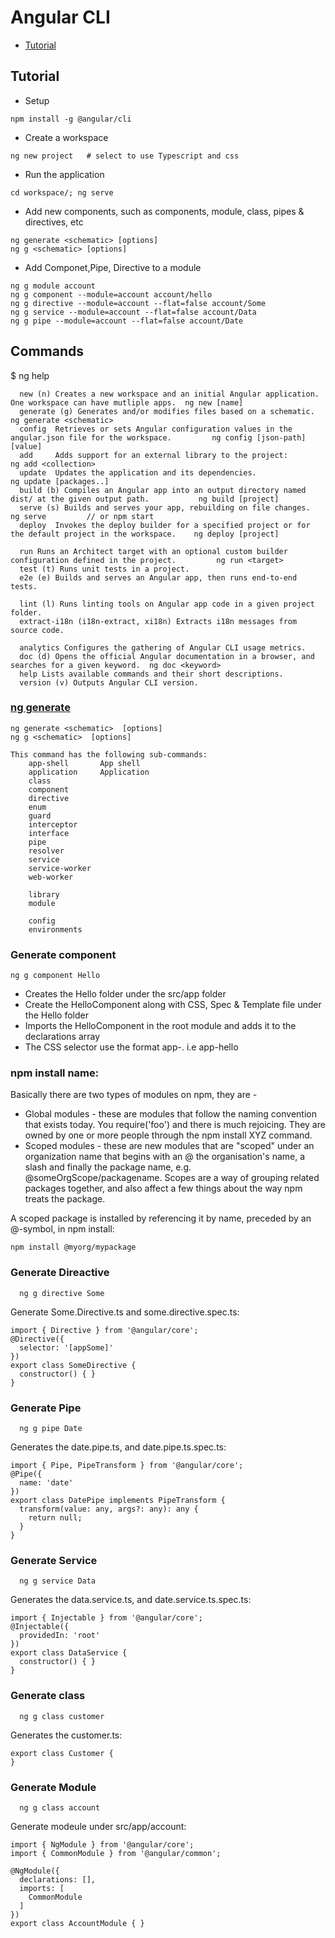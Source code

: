 # Angular CLI
- [Tutorial](https://www.tektutorialshub.com/angular/angular-cli-tutorial/)
 
## Tutorial
- Setup
```
npm install -g @angular/cli
```
- Create a workspace
```
ng new project   # select to use Typescript and css
```
- Run the application
```
cd workspace/; ng serve
```
- Add new components, such as components, module, class, pipes & directives, etc
```
ng generate <schematic> [options]
ng g <schematic> [options]
```
- Add Componet,Pipe, Directive to a module
```
ng g module account
ng g component --module=account account/hello
ng g directive --module=account --flat=false account/Some
ng g service --module=account --flat=false account/Data
ng g pipe --module=account --flat=false account/Date
```

## Commands
$ ng help
```
  new (n) Creates a new workspace and an initial Angular application. One workspace can have mutliple apps.  ng new [name]   
  generate (g) Generates and/or modifies files based on a schematic.                                         ng generate <schematic>    
  config  Retrieves or sets Angular configuration values in the angular.json file for the workspace.         ng config [json-path] [value]
  add     Adds support for an external library to the project:       ng add <collection>   
  update  Updates the application and its dependencies.                                                      ng update [packages..]
  build (b) Compiles an Angular app into an output directory named dist/ at the given output path.           ng build [project]    
  serve (s) Builds and serves your app, rebuilding on file changes.                                          ng serve         // or npm start  
  deploy  Invokes the deploy builder for a specified project or for the default project in the workspace.    ng deploy [project]  
  
  run Runs an Architect target with an optional custom builder configuration defined in the project.         ng run <target>
  test (t) Runs unit tests in a project.
  e2e (e) Builds and serves an Angular app, then runs end-to-end tests.
  
  lint (l) Runs linting tools on Angular app code in a given project folder.  
  extract-i18n (i18n-extract, xi18n) Extracts i18n messages from source code.

  analytics Configures the gathering of Angular CLI usage metrics.
  doc (d) Opens the official Angular documentation in a browser, and searches for a given keyword.  ng doc <keyword>    
  help Lists available commands and their short descriptions.
  version (v) Outputs Angular CLI version.
```  

### [ng generate](https://angular.io/cli/generate)
```    
ng generate <schematic>  [options] 
ng g <schematic>  [options]
  
This command has the following sub-commands:
    app-shell       App shell
    application     Application
    class
    component
    directive
    enum    
    guard
    interceptor
    interface
    pipe
    resolver
    service
    service-worker
    web-worker

    library
    module

    config
    environments
```

### Generate component
```
ng g component Hello   
```
- Creates the Hello folder under the src/app folder
- Create the HelloComponent along with CSS, Spec & Template file under the Hello folder
- Imports the HelloComponent in the root module and adds it to the declarations array
- The CSS selector use the format app-<name>. i.e app-hello
    

### npm install name:
Basically there are two types of modules on npm, they are -
- Global modules - these are modules that follow the naming convention that exists today. You require('foo') and there is much rejoicing. They are owned by one or more people through the npm install XYZ command.
- Scoped modules - these are new modules that are "scoped" under an organization name that begins with an @ the organisation's name, a slash and finally the package name, e.g. @someOrgScope/packagename. Scopes are a way of grouping related packages together, and also affect a few things about the way npm treats the package.

A scoped package is installed by referencing it by name, preceded by an @-symbol, in npm install:
```
npm install @myorg/mypackage
```

### Generate Direactive
```
  ng g directive Some
```
Generate Some.Directive.ts and some.directive.spec.ts:
```
import { Directive } from '@angular/core';
@Directive({
  selector: '[appSome]'
})
export class SomeDirective { 
  constructor() { }
}  
```  

### Generate Pipe
```
  ng g pipe Date 
```
Generates the date.pipe.ts, and date.pipe.ts.spec.ts:
```
import { Pipe, PipeTransform } from '@angular/core';
@Pipe({
  name: 'date'
})
export class DatePipe implements PipeTransform { 
  transform(value: any, args?: any): any {
    return null;
  }
}  
```  

### Generate Service
```
  ng g service Data 
```
Generates the data.service.ts, and date.service.ts.spec.ts:
```
import { Injectable } from '@angular/core'; 
@Injectable({
  providedIn: 'root'
})
export class DataService { 
  constructor() { }
} 
```   

### Generate class
```
  ng g class customer
```
Generates the customer.ts:
```
export class Customer {   
} 
```  

### Generate Module
```
  ng g class account
```
Generate modeule under src/app/account:
```
import { NgModule } from '@angular/core';
import { CommonModule } from '@angular/common';
 
@NgModule({
  declarations: [],
  imports: [
    CommonModule
  ]
})
export class AccountModule { }
```   
  
